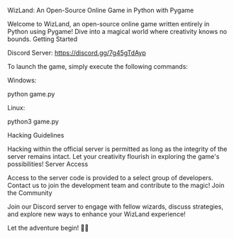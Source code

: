WizLand: An Open-Source Online Game in Python with Pygame

Welcome to WizLand, an open-source online game written entirely in Python using Pygame! Dive into a magical world where creativity knows no bounds.
Getting Started

Discord Server:    https://discord.gg/7g45gTdAyp

To launch the game, simply execute the following commands:

Windows:

python game.py

Linux:

python3 game.py

Hacking Guidelines

Hacking within the official server is permitted as long as the integrity of the server remains intact. Let your creativity flourish in exploring the game's possibilities!
Server Access

Access to the server code is provided to a select group of developers. Contact us to join the development team and contribute to the magic!
Join the Community

Join our Discord server to engage with fellow wizards, discuss strategies, and explore new ways to enhance your WizLand experience!

Let the adventure begin! 🧙🔮
